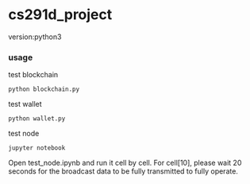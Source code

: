 # cs291d_project

version:python3

### usage
test blockchain
```
python blockchain.py
```

test wallet
```
python wallet.py
```

test node
```
jupyter notebook
```
Open test_node.ipynb and run it cell by cell. For cell[10], please wait 20 seconds for the broadcast data to be fully transmitted to fully operate.
